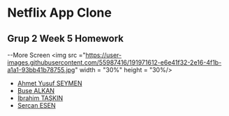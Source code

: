 # Netflix App Clone

## Grup 2 Week 5 Homework
--More Screen
<img src ="https://user-images.githubusercontent.com/55987416/191971612-e6e41f32-2e16-4f1b-a1a1-93bb41b78755.jpg" width = "30%" height = "30%/>

<ul>
<li><a href="https://github.com/AhmetYusufSEYMEN">Ahmet Yusuf SEYMEN</a></li>
<li><a href="https://github.com/busealkan">Buse ALKAN</a></li>
<li><a href="https://github.com/itaskinn">İbrahim TAŞKIN</a></li>
<li><a href="https://github.com/sercan-esen">Sercan ESEN</a></li>
</ul>
